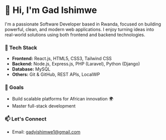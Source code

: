 # 👋 Hi, I'm Gad Ishimwe

I'm a passionate Software Developer based in Rwanda, focused on building powerful, clean, and modern web applications. I enjoy turning ideas into real-world solutions using both frontend and backend technologies.

### 🚀 Tech Stack
- **Frontend:** React.js, HTML5, CSS3, Tailwind CSS  
- **Backend:** Node.js, Express.js, PHP (Laravel), Python (Django)  
- **Database:** MySQL  
- **Others:** Git & GitHub, REST APIs, LocalWP

### 🎯 Goals
- Build scalable platforms for African innovation 🌍  
- Master full-stack development   

### 📫 Let's Connect
- Email: gadyishimwe1@gmail.com
